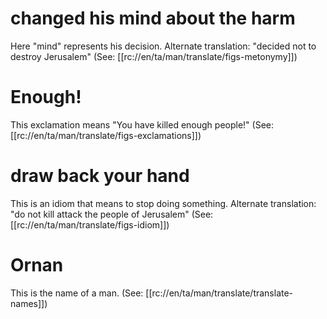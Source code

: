 # changed his mind about the harm

Here "mind" represents his decision. Alternate translation: "decided not to destroy Jerusalem" (See: [[rc://en/ta/man/translate/figs-metonymy]])

# Enough!

This exclamation means "You have killed enough people!" (See: [[rc://en/ta/man/translate/figs-exclamations]])

# draw back your hand

This is an idiom that means to stop doing something. Alternate translation: "do not kill attack the people of Jerusalem" (See: [[rc://en/ta/man/translate/figs-idiom]])

# Ornan

This is the name of a man. (See: [[rc://en/ta/man/translate/translate-names]])

